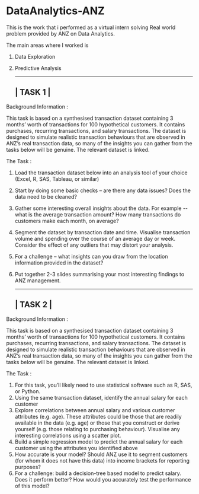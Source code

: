 # DataAnalytics-ANZ

This is the work that i performed as a virtual intern solving Real world problem provided by ANZ on Data Analytics. 

The main areas where I worked is 
1. Data Exploration
2. Predictive Analysis

    ----------
   |  TASK 1  |
    ----------

Background Information :

This task is based on a synthesised transaction dataset containing 3 months’ worth of transactions for 100 hypothetical customers. It contains purchases, recurring transactions, and salary transactions.
The dataset is designed to simulate realistic transaction behaviours that are observed in ANZ’s real transaction data, so many of the insights you can gather from the tasks below will be genuine.
The relevant dataset is linked.

The Task :

1. Load the transaction dataset below into an analysis tool of your choice (Excel, R, SAS, Tableau, or similar)
2. Start by doing some basic checks – are there any data issues? Does the data need to be cleaned?
3. Gather some interesting overall insights about the data. For example -- what is the average transaction amount? How many transactions do customers make each month, on average?
4. Segment the dataset by transaction date and time. Visualise transaction volume and spending over the course of an average day or week. Consider the effect of any outliers that    may distort your analysis.
5. For a challenge – what insights can you draw from the location information provided in the dataset?
6. Put together 2-3 slides summarising your most interesting findings to ANZ management.


    ----------
   |  TASK 2  |
    ----------
    
Background Information :
 
This task is based on a synthesised transaction dataset containing 3 months’ worth of transactions for 100 hypothetical customers. It contains purchases, recurring transactions, and salary transactions.
The dataset is designed to simulate realistic transaction behaviours that are observed in ANZ’s real transaction data, so many of the insights you can gather from the tasks below will be genuine.
The relevant dataset is linked.
 
The Task :
   
1. For this task, you’ll likely need to use statistical software such as R, SAS, or Python.
2. Using the same transaction dataset, identify the annual salary for each customer
3. Explore correlations between annual salary and various customer attributes (e.g. age). These attributes could be those that are readily available in the data (e.g. age) or      those that you construct or derive yourself (e.g. those relating to purchasing behaviour). Visualise any interesting correlations using a scatter plot.
4. Build a simple regression model to predict the annual salary for each customer using the attributes you identified above
5. How accurate is your model? Should ANZ use it to segment customers (for whom it does not have this data) into income brackets for reporting purposes?
6. For a challenge: build a decision-tree based model to predict salary. Does it perform better? How would you accurately test the performance of this model? 





